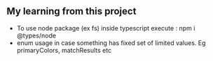 ## My learning from this project 

* To use node package (ex fs) inside typescript execute : npm i @types/node
* enum usage in case something has fixed set of limited values. Eg primaryColors,
  matchResults etc
  